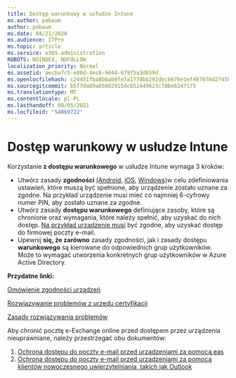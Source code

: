 ```yaml
---
title: Dostęp warunkowy w usłudze Intune
ms.author: pebaum
author: pebaum
ms.date: 04/21/2020
ms.audience: ITPro
ms.topic: article
ms.service: o365-administration
ROBOTS: NOINDEX, NOFOLLOW
localization_priority: Normal
ms.assetid: aecba7c5-e86d-4ec8-9d44-679f5a3d659d
ms.openlocfilehash: c24451fba8b8ab8fe7a1778bb292dec6678e1ef487076d27458c9aeb4963c683
ms.sourcegitcommit: b5f7da89a650d2915dc652449623c78be6247175
ms.translationtype: MT
ms.contentlocale: pl-PL
ms.lasthandoff: 08/05/2021
ms.locfileid: "54069722"
---
```

# <a name="conditional-access-with-intune"></a>Dostęp warunkowy w usłudze Intune

Korzystanie  **z dostępu warunkowego**  w usłudze Intune wymaga 3 kroków:

- Utwórz zasady **zgodności** [(Android,](https://docs.microsoft.com/intune/compliance-policy-create-android) [iOS,](https://docs.microsoft.com/intune/compliance-policy-create-ios) [Windows)](https://docs.microsoft.com//intune/compliance-policy-create-windows)w celu zdefiniowania ustawień, które muszą być spełnione, aby urządzenie zostało uznane za zgodne. Na przykład urządzenie musi mieć co najmniej 6-cyfrowy numer PIN, aby zostało uznane za zgodne.
- Utwórz zasady **dostępu warunkowego**  definiujące zasoby, które są chronione oraz wymagania, które należy spełnić, aby uzyskać do nich dostęp.  [Na przykład urządzenie musi](https://docs.microsoft.com/intune/tutorial-protect-email-on-unmanaged-devices#create-conditional-access-policies)  być zgodne, aby uzyskać dostęp do firmowej poczty e-mail.
- Upewnij **się, że zarówno**  zasady zgodności, jak i zasady dostępu  **warunkowego**  są kierowane do odpowiednich grup użytkowników. Może to wymagać utworzenia konkretnych grup użytkowników w Azure Active Directory.

**Przydatne linki:**

[Omówienie zgodności urządzeń](https://docs.microsoft.com/intune/device-compliance-get-started)

[Rozwiązywanie problemów z urzędu certyfikacji](https://docs.microsoft.com/intune/troubleshoot-conditional-access)

[Zasady rozwiązywania problemów](https://docs.microsoft.com/troubleshoot/mem/intune/troubleshoot-policies-in-microsoft-intune)

Aby chronić pocztę e-Exchange online przed dostępem przez urządzenia nieuprawniane, należy przestrzegać obu dokumentów:

1. [Ochrona dostępu do poczty e-mail przed urządzeniami za pomocą eas](https://docs.microsoft.com/intune/tutorial-protect-email-on-unmanaged-devices)
2. [Ochrona dostępu do poczty e-mail przed urządzeniami za pomocą klientów nowoczesnego uwierzytelniania, takich jak Outlook](https://docs.microsoft.com/intune/tutorial-protect-email-on-enrolled-devices)